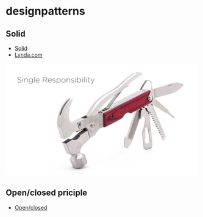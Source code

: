 # designpatterns

## Solid
* [Solid](https://en.wikipedia.org/wiki/SOLID)
* [Lynda.com](https://www.lynda.com/Developer-Programming-Foundations-tutorials/Foundations-Programming-Design-Patterns/135365-2.html?srchtrk=index%3a2%0alinktypeid%3a2%0aq%3a+Course%3a+Programming+Foundations%3a+Design+Patterns%0apage%3a1%0as%3arelevance%0asa%3atrue%0aproducttypeid%3a2)

![singleResponability.png](singleResponability.png)

## Open/closed priciple
* [Open/closed](https://en.wikipedia.org/wiki/Open%E2%80%93closed_principle)
